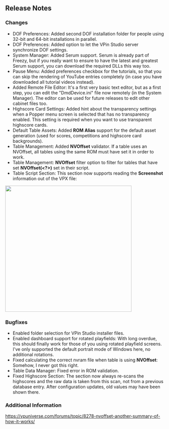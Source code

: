 ## Release Notes

### Changes

- DOF Preferences: Added second DOF installation folder for people using 32-bit and 64-bit installations in parallel.
- DOF Preferences: Added option to let the VPin Studio server synchronize DOF settings.
- System Manager: Added Serum support. Serum is already part of Freezy, but if you really want to ensure to have the latest and greatest Serum support, you can download the required DLLs this way too.
- Pause Menu: Added preferences checkbox for the tutorials, so that you can skip the rendering of YouTube entries completely (in case you have downloaded all tutorial videos instead).
- Added Remote File Editor: It's a first very basic text editor, but as a first step, you can edit the "DmdDevice.ini" file now remotely (in the System Manager). The editor can be used for future releases to edit other cabinet files too.
- Highscore Card Settings: Added hint about the transparency settings when a Popper menu screen is selected that has no transparency enabled. This setting is required when you want to use transparent highscore cards.
- Default Table Assets: Added **ROM Alias** support for the default asset generation (used for scores, competitions and highscore card backgrounds).
- Table Management: Added **NVOffset** validator. If a table uses an NVOffset, all tables using the same ROM must have set it in order to work.
- Table Management: **NVOffset** filter option to filter for tables that have set **NVOffset(<?>)** set in their script. 
- Table Script Section: This section now supports reading the **Screenshot** information out of the VPX file:

<img src="https://raw.githubusercontent.com/syd711/vpin-studio/main/documentation/tables/table-screenshot.png" width="400" />


### Bugfixes

- Enabled folder selection for VPin Studio installer files.
- Enabled dashboard support for rotated playfields: With long overdue, this should finally work for those of you using rotated playfield screens. I've only supported the default portrait mode of Windows here, no additional rotations.
- Fixed calculating the correct nvram file when table is using **NVOffset**: Somehow, I never got this right.
- Table Data Manager: Fixed error in ROM validation.
- Fixed Highscore Section: The section now always re-scans the highscores and the raw data is taken from this scan, not from a previous database entry. After configuration updates, old values may have been shown there.


### Additional Information

https://vpuniverse.com/forums/topic/8278-nvoffset-another-summary-of-how-it-works/
